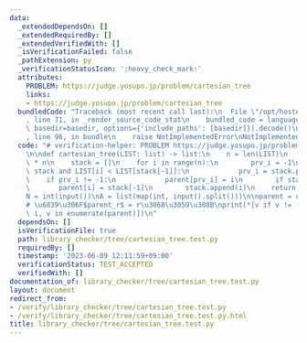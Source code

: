 ```yaml
---
data:
  _extendedDependsOn: []
  _extendedRequiredBy: []
  _extendedVerifiedWith: []
  _isVerificationFailed: false
  _pathExtension: py
  _verificationStatusIcon: ':heavy_check_mark:'
  attributes:
    PROBLEM: https://judge.yosupo.jp/problem/cartesian_tree
    links:
    - https://judge.yosupo.jp/problem/cartesian_tree
  bundledCode: "Traceback (most recent call last):\n  File \"/opt/hostedtoolcache/PyPy/3.7.13/x64/site-packages/onlinejudge_verify/documentation/build.py\"\
    , line 71, in _render_source_code_stat\n    bundled_code = language.bundle(stat.path,\
    \ basedir=basedir, options={'include_paths': [basedir]}).decode()\n  File \"/opt/hostedtoolcache/PyPy/3.7.13/x64/site-packages/onlinejudge_verify/languages/python.py\"\
    , line 96, in bundle\n    raise NotImplementedError\nNotImplementedError\n"
  code: "# verification-helper: PROBLEM https://judge.yosupo.jp/problem/cartesian_tree\n\
    \n\ndef cartesian_tree(LIST: list) -> list:\n    n = len(LIST)\n    parent = [-1]\
    \ * n\n    stack = []\n    for i in range(n):\n        prv_i = -1\n        while\
    \ stack and LIST[i] < LIST[stack[-1]]:\n            prv_i = stack.pop()\n    \
    \    if prv_i != -1:\n            parent[prv_i] = i\n        if stack:\n     \
    \       parent[i] = stack[-1]\n        stack.append(i)\n    return parent\n\n\n\
    N = int(input())\nA = list(map(int, input().split()))\n\nparent = cartesian_tree(A)\n\
    # \u6839\u306F$parent_r$ = r\u3068\u3059\u308B\nprint(*[v if v != -1 else i for\
    \ i, v in enumerate(parent)])\n"
  dependsOn: []
  isVerificationFile: true
  path: library_checker/tree/cartesian_tree.test.py
  requiredBy: []
  timestamp: '2023-06-09 12:11:59+09:00'
  verificationStatus: TEST_ACCEPTED
  verifiedWith: []
documentation_of: library_checker/tree/cartesian_tree.test.py
layout: document
redirect_from:
- /verify/library_checker/tree/cartesian_tree.test.py
- /verify/library_checker/tree/cartesian_tree.test.py.html
title: library_checker/tree/cartesian_tree.test.py
---
```

